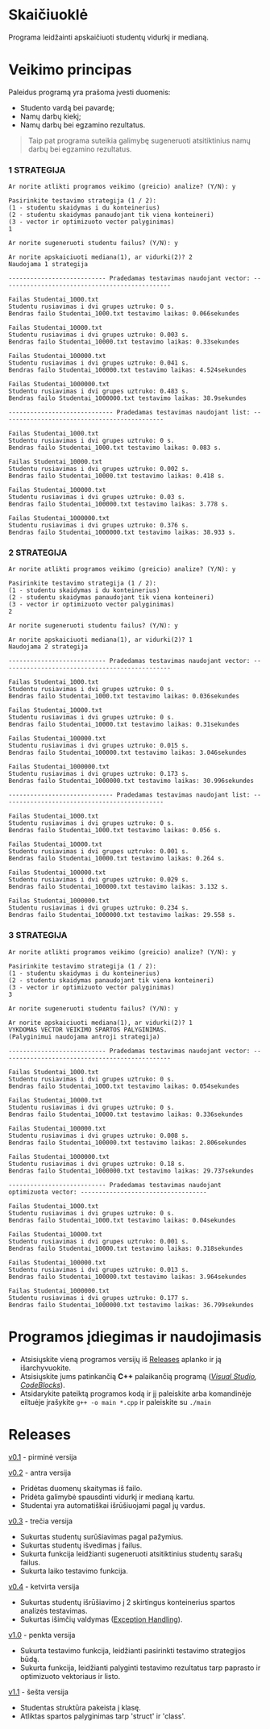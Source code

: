 # Skaičiuoklė #
Programa leidžainti apskaičiuoti studentų vidurkį ir medianą.
# Veikimo principas #
Paleidus programą yra prašoma įvesti duomenis:

* Studento vardą bei pavardę;
* Namų darbų kiekį;
* Namų darbų bei egzamino rezultatus.

> Taip pat programa suteikia galimybę sugeneruoti atsitiktinius namų darbų bei egzamino rezultatus.

### 1 STRATEGIJA ###
```
Ar norite atlikti programos veikimo (greicio) analize? (Y/N): y

Pasirinkite testavimo strategija (1 / 2):
(1 - studentu skaidymas i du konteinerius)
(2 - studentu skaidymas panaudojant tik viena konteineri)
(3 - vector ir optimizuoto vector palyginimas)
1

Ar norite sugeneruoti studentu failus? (Y/N): y

Ar norite apskaiciuoti mediana(1), ar vidurki(2)? 2
Naudojama 1 strategija

--------------------------- Pradedamas testavimas naudojant vector: -----------------------------------------------

Failas Studentai_1000.txt
Studentu rusiavimas i dvi grupes uztruko: 0 s.
Bendras failo Studentai_1000.txt testavimo laikas: 0.066sekundes

Failas Studentai_10000.txt
Studentu rusiavimas i dvi grupes uztruko: 0.003 s.
Bendras failo Studentai_10000.txt testavimo laikas: 0.33sekundes

Failas Studentai_100000.txt
Studentu rusiavimas i dvi grupes uztruko: 0.041 s.
Bendras failo Studentai_100000.txt testavimo laikas: 4.524sekundes

Failas Studentai_1000000.txt
Studentu rusiavimas i dvi grupes uztruko: 0.483 s.
Bendras failo Studentai_1000000.txt testavimo laikas: 38.9sekundes

----------------------------- Pradedamas testavimas naudojant list: ---------------------------------------------

Failas Studentai_1000.txt
Studentu rusiavimas i dvi grupes uztruko: 0 s.
Bendras failo Studentai_1000.txt testavimo laikas: 0.083 s.

Failas Studentai_10000.txt
Studentu rusiavimas i dvi grupes uztruko: 0.002 s.
Bendras failo Studentai_10000.txt testavimo laikas: 0.418 s.

Failas Studentai_100000.txt
Studentu rusiavimas i dvi grupes uztruko: 0.03 s.
Bendras failo Studentai_100000.txt testavimo laikas: 3.778 s.

Failas Studentai_1000000.txt
Studentu rusiavimas i dvi grupes uztruko: 0.376 s.
Bendras failo Studentai_1000000.txt testavimo laikas: 38.933 s.
```

### 2 STRATEGIJA ###
```
Ar norite atlikti programos veikimo (greicio) analize? (Y/N): y

Pasirinkite testavimo strategija (1 / 2):
(1 - studentu skaidymas i du konteinerius)
(2 - studentu skaidymas panaudojant tik viena konteineri)
(3 - vector ir optimizuoto vector palyginimas)
2

Ar norite sugeneruoti studentu failus? (Y/N): y

Ar norite apskaiciuoti mediana(1), ar vidurki(2)? 1
Naudojama 2 strategija

--------------------------- Pradedamas testavimas naudojant vector: -----------------------------------------------

Failas Studentai_1000.txt
Studentu rusiavimas i dvi grupes uztruko: 0 s.
Bendras failo Studentai_1000.txt testavimo laikas: 0.036sekundes

Failas Studentai_10000.txt
Studentu rusiavimas i dvi grupes uztruko: 0 s.
Bendras failo Studentai_10000.txt testavimo laikas: 0.31sekundes

Failas Studentai_100000.txt
Studentu rusiavimas i dvi grupes uztruko: 0.015 s.
Bendras failo Studentai_100000.txt testavimo laikas: 3.046sekundes

Failas Studentai_1000000.txt
Studentu rusiavimas i dvi grupes uztruko: 0.173 s.
Bendras failo Studentai_1000000.txt testavimo laikas: 30.996sekundes

----------------------------- Pradedamas testavimas naudojant list: ---------------------------------------------

Failas Studentai_1000.txt
Studentu rusiavimas i dvi grupes uztruko: 0 s.
Bendras failo Studentai_1000.txt testavimo laikas: 0.056 s.

Failas Studentai_10000.txt
Studentu rusiavimas i dvi grupes uztruko: 0.001 s.
Bendras failo Studentai_10000.txt testavimo laikas: 0.264 s.

Failas Studentai_100000.txt
Studentu rusiavimas i dvi grupes uztruko: 0.029 s.
Bendras failo Studentai_100000.txt testavimo laikas: 3.132 s.

Failas Studentai_1000000.txt
Studentu rusiavimas i dvi grupes uztruko: 0.234 s.
Bendras failo Studentai_1000000.txt testavimo laikas: 29.558 s.
```

### 3 STRATEGIJA ###
```
Ar norite atlikti programos veikimo (greicio) analize? (Y/N): y

Pasirinkite testavimo strategija (1 / 2):
(1 - studentu skaidymas i du konteinerius)
(2 - studentu skaidymas panaudojant tik viena konteineri)
(3 - vector ir optimizuoto vector palyginimas)
3

Ar norite sugeneruoti studentu failus? (Y/N): y

Ar norite apskaiciuoti mediana(1), ar vidurki(2)? 1
VYKDOMAS VECTOR VEIKIMO SPARTOS PALYGINIMAS.
(Palyginimui naudojama antroji strategija)

--------------------------- Pradedamas testavimas naudojant vector: -----------------------------------------------

Failas Studentai_1000.txt
Studentu rusiavimas i dvi grupes uztruko: 0 s.
Bendras failo Studentai_1000.txt testavimo laikas: 0.054sekundes

Failas Studentai_10000.txt
Studentu rusiavimas i dvi grupes uztruko: 0 s.
Bendras failo Studentai_10000.txt testavimo laikas: 0.336sekundes

Failas Studentai_100000.txt
Studentu rusiavimas i dvi grupes uztruko: 0.008 s.
Bendras failo Studentai_100000.txt testavimo laikas: 2.806sekundes

Failas Studentai_1000000.txt
Studentu rusiavimas i dvi grupes uztruko: 0.18 s.
Bendras failo Studentai_1000000.txt testavimo laikas: 29.737sekundes

--------------------------- Pradedamas testavimas naudojant optimizuota vector: -----------------------------------

Failas Studentai_1000.txt
Studentu rusiavimas i dvi grupes uztruko: 0 s.
Bendras failo Studentai_1000.txt testavimo laikas: 0.04sekundes

Failas Studentai_10000.txt
Studentu rusiavimas i dvi grupes uztruko: 0.001 s.
Bendras failo Studentai_10000.txt testavimo laikas: 0.318sekundes

Failas Studentai_100000.txt
Studentu rusiavimas i dvi grupes uztruko: 0.013 s.
Bendras failo Studentai_100000.txt testavimo laikas: 3.964sekundes

Failas Studentai_1000000.txt
Studentu rusiavimas i dvi grupes uztruko: 0.177 s.
Bendras failo Studentai_1000000.txt testavimo laikas: 36.799sekundes
```

# Programos įdiegimas ir naudojimasis #

* Atsisiųskite vieną programos versijų iš [Releases](https://github.com/Astrowski/My-first-project) aplanko ir ją išarchyvuokite.
* Atsisiųskite jums patinkančią __C++__ palaikančią programą (_[Visual Studio](https://visualstudio.microsoft.com/downloads/), [CodeBlocks](https://www.codeblocks.org/downloads/)_).
* Atsidarykite pateiktą programos kodą ir jį paleiskite arba komandinėje eiltuėje įrašykite `g++ -o main *.cpp` ir paleiskite su `./main`

# Releases #
[v0.1](https://github.com/Astrowski/My-first-project/tree/v.01) - pirminė versija

[v0.2](https://github.com/Astrowski/My-first-project/tree/v.02) - antra versija
* Pridėtas duomenų skaitymas iš failo.
* Pridėta galimybė spausdinti vidurkį ir medianą kartu.
* Studentai yra automatiškai išrūšiuojami pagal jų vardus.

[v0.3](https://github.com/Astrowski/My-first-project/tree/v.03) - trečia versija
* Sukurtas studentų surūšiavimas pagal pažymius.
* Sukurtas studentų išvedimas į failus.
* Sukurta funkcija leidžianti sugeneruoti atsitiktinius studentų sarašų failus.
* Sukurta laiko testavimo funkcija.

[v0.4](https://github.com/Astrowski/My-first-project/tree/v.04) - ketvirta versija
* Sukurtas studentų išrūšiavimo į 2 skirtingus konteinerius spartos analizės testavimas.
* Sukurtas išimčių valdymas ([Exception Handling](https://www.tutorialspoint.com/cplusplus/cpp_exceptions_handling.htm)).

[v1.0](https://github.com/Astrowski/My-first-project/tree/v1.0) - penkta versija
* Sukurta testavimo funkcija, leidžianti pasirinkti testavimo strategijos būdą.
* Sukurta funkcija, leidžianti palyginti testavimo rezultatus tarp paprasto ir optimizuoto vektoriaus ir listo.

[v1.1](https://github.com/Astrowski/Objektinis2/tree/v1.1) - šešta versija
  * Studentas struktūra pakeista į klasę.
  * Atliktas spartos palyginimas tarp 'struct' ir 'class'.
